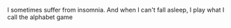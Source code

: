 I sometimes suffer from insomnia. And when I can't fall asleep, I play what I call the alphabet game 
